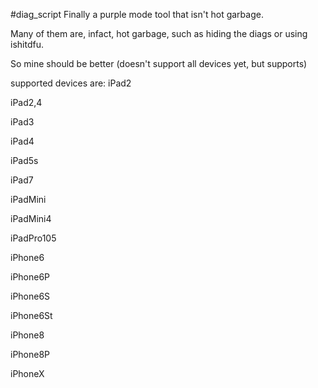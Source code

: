 #diag_script
Finally a purple mode tool that isn't hot garbage.

Many of them are, infact, hot garbage, such as hiding the diags or using ishitdfu.

So mine should be better (doesn't support all devices yet, but supports)

supported devices are:
iPad2

iPad2,4

iPad3

iPad4 

iPad5s

iPad7

iPadMini

iPadMini4

iPadPro105	

iPhone6

iPhone6P

iPhone6S

iPhone6St

iPhone8

iPhone8P

iPhoneX
